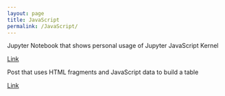 ```yaml
---
layout: page
title: JavaScript
permalink: /JavaScript/
---
```

Jupyter Notebook that shows personal usage of Jupyter JavaScript Kernel

[Link](https://clairehzhao.github.io/claire/markdown/week5/jupyter/javascript/2022/09/25/javascriptmath.html)

Post that uses HTML fragments and JavaScript data to build a table

[Link](https://clairehzhao.github.io/claire/markdown/week5/jupyter/javascript/2022/09/25/jupyterjskernel.html)